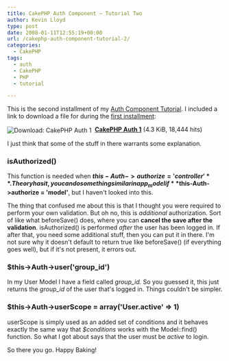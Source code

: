 ```yaml
---
title: CakePHP Auth Component – Tutorial Two
author: Kevin Lloyd
type: post
date: 2008-01-11T12:55:19+00:00
url: /cakephp-auth-component-tutorial-2/
categories:
  - CakePHP
tags:
  - auth
  - CakePHP
  - PHP
  - tutorial

---
```

This is the second installment of my [Auth Component Tutorial][1]. I included a link to download a file for during the [first installment][1]:

<img src="/wp-content/plugins/wp-downloadmanager/images/drive_go.gif" alt="Download: CakePHP Auth 1" title="Download: CakePHP Auth 1" style="vertical-align: middle;" />&nbsp;&nbsp;**[CakePHP Auth 1][2]** (4.3 KiB, 18,444 hits)

I just think that some of the stuff in there warrants some explanation.

### isAuthorized()

This function is needed when **$this-Auth->authorize = 'controller'**. Theory has it, you can do something similar in app_model if **$this-Auth->authorize = 'model'**, but I haven't looked into this.

The thing that confused me about this is that I thought you were required to perform your own validation. But oh no, this is _additional_ authorization. Sort of like what beforeSave() does, where you can **cancel the save after the validation**. isAuthorized() is performed _after_ the user has been logged in. If after that, you need some additional stuff, then you can put it in there. I'm not sure why it doesn't default to return true like beforeSave() (if everything goes well), but if it's not present, it errors out.

### $this->Auth->user('group_id')

In my User Model I have a field called _group_id._ So you guessed it, this just returns the _group_id_ of the user that's logged in. Things couldn't be simpler.

### $this->Auth->userScope = array('User.active' => 1)

userScope is simply used as an added set of conditions and it behaves exactly the same way that _$conditions_ works with the Model::find() function. So what I got about says that the user must be _active_ to login.

So there you go. Happy Baking!

 [1]: https://webdevelopment2.com/cakephp-auth-component-tutorial-1/
 [2]: http://www.WebDevelopment2.com/index.php?dl_id=1 "Download: CakePHP Auth 1"